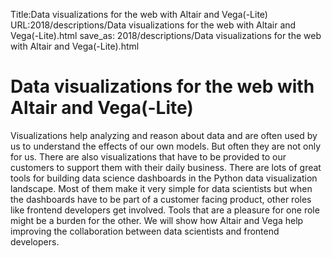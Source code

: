 Title:Data visualizations for the web with Altair and Vega(-Lite)
URL:2018/descriptions/Data visualizations for the web with Altair and Vega(-Lite).html
save_as: 2018/descriptions/Data visualizations for the web with Altair and Vega(-Lite).html



# Data visualizations for the web with Altair and Vega(-Lite)
Visualizations help analyzing and reason about data and are often used by us to understand the
effects of our own models. But often they are not only for us. There are also visualizations
that have to be provided to our customers to support them with their daily business.
There are lots of great tools for building data science dashboards in the Python data visualization landscape.
Most of them make it very simple for data scientists but when the dashboards have to be part of a customer
facing product, other roles like frontend developers get involved. Tools that are a pleasure for one role might
be a burden for the other. We will show how Altair and Vega help improving the collaboration between data
scientists and frontend developers.